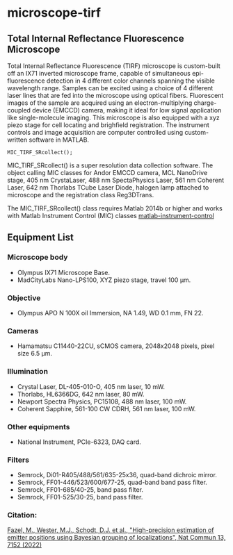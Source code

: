 # microscope-tirf
## Total Internal Reflectance Fluorescence Microscope
Total Internal Reflectance Fluorescence (TIRF) microscope is custom-built off an IX71 inverted microscope frame, capable of simultaneous epi-fluorescence detection in 4 different color channels spanning the visible wavelength range. Samples can be excited using a choice of 4 different laser lines that are fed into the microscope using optical fibers. Fluorescent images of the sample are acquired using an electron-multiplying charge-coupled device (EMCCD) camera, making it ideal for low signal application like single-molecule imaging. This microscope is also equipped with a xyz piezo stage for cell locating and brighfield registration. The instrument controls and image acquisition are computer controlled using custom-written software in MATLAB. 
```
MIC_TIRF_SRcollect();
```
MIC_TIRF_SRcollect() is a super resolution data collection software. The object calling MIC classes for Andor EMCCD camera, MCL NanoDrive stage, 405 nm CrystaLaser, 488 nm SpectaPhysics Laser, 561 nm Coherent Laser, 642 nm Thorlabs TCube Laser Diode, halogen lamp attached to microscope and the registration class Reg3DTrans.

The MIC_TIRF_SRcollect() class requires Matlab 2014b or higher and works with Matlab Instrument Control (MIC) classes [matlab-instrument-control](https://github.com/LidkeLab/matlab-instrument-control/tree/main)

## Equipment List
### Microscope body
- Olympus IX71 Microscope Base.
- MadCityLabs Nano-LPS100, XYZ piezo stage, travel 100 $\mathrm{\mu m}$.
### Objective
- Olympus APO N 100X oil Immersion, NA 1.49, WD 0.1 mm, FN 22.
### Cameras
- Hamamatsu C11440-22CU, sCMOS camera, 2048x2048 pixels, pixel size 6.5 $\mathrm{\mu m}$.
### Illumination
- Crystal Laser, DL-405-010-O, 405 nm laser, 10 mW.
- Thorlabs, HL6366DG, 642 nm laser, 80 mW.
- Newport Spectra Physics, PC15108, 488 nm laser, 100 mW.
- Coherent Sapphire, 561-100 CW CDRH, 561 nm laser, 100 mW.
### Other equipments
- National Instrument, PCIe-6323, DAQ card.
### Filters
- Semrock, Di01-R405/488/561/635-25x36, quad-band dichroic mirror.
- Semrock, FF01-446/523/600/677-25, quad-band band pass filter.
- Semrock, FF01-685/40-25, band pass filter.
- Semrock, FF01-525/30-25, band pass filter.

### Citation:
[Fazel, M., Wester, M.J., Schodt, D.J. et al., "High-precision estimation of emitter positions using Bayesian grouping of localizations", Nat Commun 13, 7152 (2022)](https://doi.org/10.1038/s41467-022-34894-2)